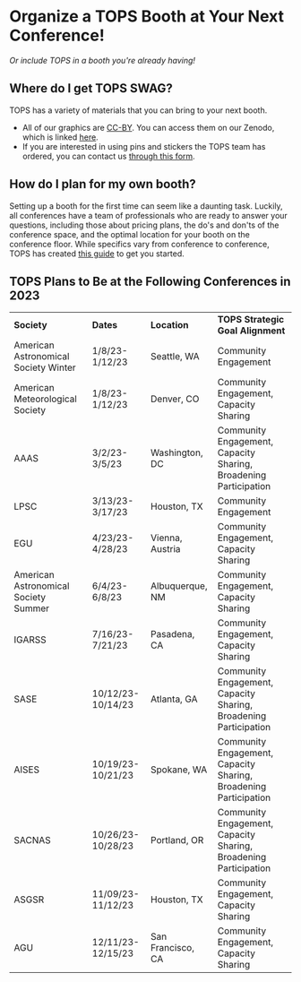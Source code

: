# Organize a TOPS Booth at Your Next Conference!
*Or include TOPS in a booth you're already having!*

## Where do I get TOPS SWAG? 
TOPS has a variety of materials that you can bring to your next booth. 
- All of our graphics are [CC-BY](https://creativecommons.org/licenses/by/4.0/). You can access them on our Zenodo, which is linked [here](/docs/Area2_Capacity_Sharing/Activity_Templates/branding_and_graphics/readme.md). 
- If you are interested in using pins and stickers the TOPS team has ordered, you can contact us [through this form](https://docs.google.com/forms/d/1XcjQU9vYyXAMmJFdB6H021PFypGYWbNKvNR_em5q2UY/edit).

## How do I plan for my own booth? 
Setting up a booth for the first time can seem like a daunting task. Luckily, all conferences have a team of professionals who are ready to answer your questions, including those about pricing plans, the do's and don'ts of the conference space, and the optimal location for your booth on the conference floor. While specifics vary from conference to conference, TOPS has created [this guide](./booth_checklist.md) to get you started. 

## TOPS Plans to Be at the Following Conferences in 2023

<table>
  <tr>
   <td><b>Society</b>
   </td>
   <td><b>Dates</b>
   </td>
   <td><b>Location</b>
   </td>
   <td><b>TOPS Strategic Goal Alignment</b>
   </td>
  </tr>
  <tr>
   <td>American Astronomical Society Winter
   </td>
   <td>1/8/23-1/12/23
   </td>
   <td>Seattle, WA
   </td>
   <td>Community Engagement
   </td>
  </tr>
  <tr>
   <td>American Meteorological Society
   </td>
   <td>1/8/23-1/12/23
   </td>
   <td>Denver, CO
   </td>
   <td>Community Engagement, Capacity Sharing
   </td>
  </tr>
  <tr>
   <td>AAAS
   </td>
   <td>3/2/23-3/5/23
   </td>
   <td>Washington, DC
   </td>
   <td>Community Engagement, Capacity Sharing, Broadening Participation
   </td>
  </tr>
  <tr>
   <td>LPSC
   </td>
   <td>3/13/23-3/17/23
   </td>
   <td>Houston, TX
   </td>
   <td>Community Engagement
   </td>
  </tr>
  <tr>
   <td>EGU
   </td>
   <td>4/23/23-4/28/23
   </td>
   <td>Vienna, Austria
   </td>
   <td>Community Engagement, Capacity Sharing
   </td>
  </tr>
  <tr>
   <td>American Astronomical Society Summer
   </td>
   <td>6/4/23-6/8/23
   </td>
   <td>Albuquerque, NM
   </td>
   <td>Community Engagement, Capacity Sharing
   </td>
  </tr>
  <tr>
   <td>IGARSS
   </td>
   <td>7/16/23-7/21/23
   </td>
   <td>Pasadena, CA
   </td>
   <td>Community Engagement, Capacity Sharing
   </td>
  </tr>
  <tr>
   <td>SASE
   </td>
   <td>10/12/23-10/14/23
   </td>
   <td>Atlanta, GA
   </td>
   <td>Community Engagement, Capacity Sharing, Broadening Participation
   </td>
  </tr>
  <tr>
   <td>AISES
   </td>
   <td>10/19/23-10/21/23
   </td>
   <td>Spokane, WA
   </td>
   <td>Community Engagement, Capacity Sharing, Broadening Participation
   </td>
  </tr>
  <tr>
   <td>SACNAS
   </td>
   <td>10/26/23-10/28/23
   </td>
   <td>Portland, OR
   </td>
   <td>Community Engagement, Capacity Sharing, Broadening Participation
   </td>
  </tr>
  <tr>
   <td>ASGSR
   </td>
   <td>11/09/23-11/12/23
   </td>
   <td>Houston, TX
   </td>
   <td>Community Engagement, Capacity Sharing
   </td>
  </tr>
  <tr>
   <td>AGU
   </td>
   <td>12/11/23-12/15/23
   </td>
   <td>San Francisco, CA
   </td>
   <td>Community Engagement, Capacity Sharing
   </td>
  </tr>
</table>
